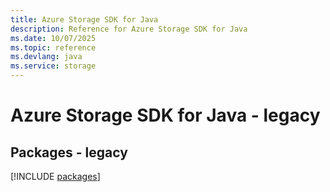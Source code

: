 ```yaml
---
title: Azure Storage SDK for Java
description: Reference for Azure Storage SDK for Java
ms.date: 10/07/2025
ms.topic: reference
ms.devlang: java
ms.service: storage
---
```

# Azure Storage SDK for Java - legacy
## Packages - legacy
[!INCLUDE [packages](storage-index.md)]